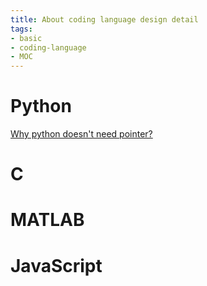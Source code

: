 ```yaml
---
title: About coding language design detail
tags:
- basic
- coding-language
- MOC
---
```


# Python

[Why python doesn't need pointer?](computer_sci/coding_knowledge/python/python_doesnt_need_pointer.md)

# C

# MATLAB

# JavaScript

